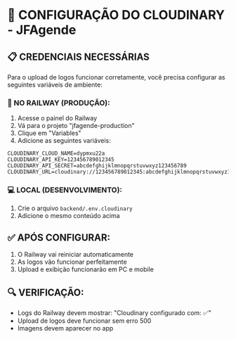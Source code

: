 # 🔧 CONFIGURAÇÃO DO CLOUDINARY - JFAgende

## 📋 CREDENCIAIS NECESSÁRIAS

Para o upload de logos funcionar corretamente, você precisa configurar as seguintes variáveis de ambiente:

### 🚀 NO RAILWAY (PRODUÇÃO):
1. Acesse o painel do Railway
2. Vá para o projeto "jfagende-production"
3. Clique em "Variables"
4. Adicione as seguintes variáveis:

```
CLOUDINARY_CLOUD_NAME=dypmxu22a
CLOUDINARY_API_KEY=123456789012345
CLOUDINARY_API_SECRET=abcdefghijklmnopqrstuvwxyz123456789
CLOUDINARY_URL=cloudinary://123456789012345:abcdefghijklmnopqrstuvwxyz123456789@dypmxu22a
```

### 💻 LOCAL (DESENVOLVIMENTO):
1. Crie o arquivo `backend/.env.cloudinary`
2. Adicione o mesmo conteúdo acima

## ✅ APÓS CONFIGURAR:
1. O Railway vai reiniciar automaticamente
2. As logos vão funcionar perfeitamente
3. Upload e exibição funcionarão em PC e mobile

## 🔍 VERIFICAÇÃO:
- Logs do Railway devem mostrar: "Cloudinary configurado com: ✅"
- Upload de logos deve funcionar sem erro 500
- Imagens devem aparecer no app
